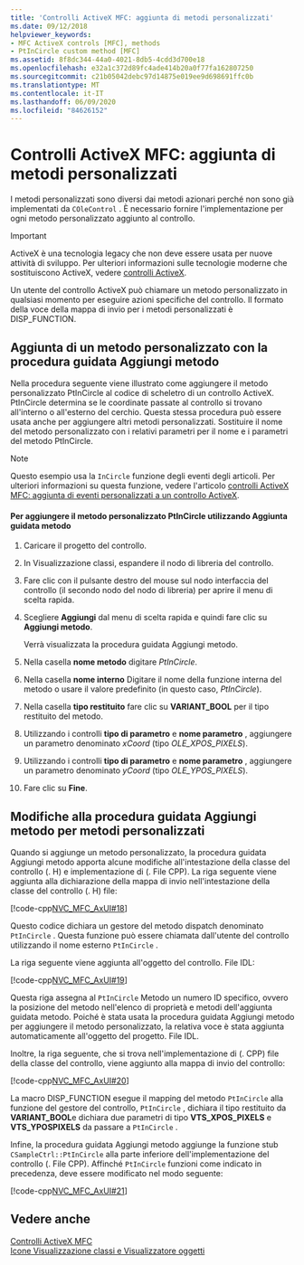 ```yaml
---
title: 'Controlli ActiveX MFC: aggiunta di metodi personalizzati'
ms.date: 09/12/2018
helpviewer_keywords:
- MFC ActiveX controls [MFC], methods
- PtInCircle custom method [MFC]
ms.assetid: 8f8dc344-44a0-4021-8db5-4cdd3d700e18
ms.openlocfilehash: e32a1c372d89fc4ade414b20a0f77fa162807250
ms.sourcegitcommit: c21b05042debc97d14875e019ee9d698691ffc0b
ms.translationtype: MT
ms.contentlocale: it-IT
ms.lasthandoff: 06/09/2020
ms.locfileid: "84626152"
---
```

# <a name="mfc-activex-controls-adding-custom-methods"></a>Controlli ActiveX MFC: aggiunta di metodi personalizzati

I metodi personalizzati sono diversi dai metodi azionari perché non sono già implementati da `COleControl` . È necessario fornire l'implementazione per ogni metodo personalizzato aggiunto al controllo.

>[!IMPORTANT]
> ActiveX è una tecnologia legacy che non deve essere usata per nuove attività di sviluppo. Per ulteriori informazioni sulle tecnologie moderne che sostituiscono ActiveX, vedere [controlli ActiveX](activex-controls.md).

Un utente del controllo ActiveX può chiamare un metodo personalizzato in qualsiasi momento per eseguire azioni specifiche del controllo. Il formato della voce della mappa di invio per i metodi personalizzati è DISP_FUNCTION.

## <a name="adding-a-custom-method-with-the-add-method-wizard"></a><a name="_core_adding_a_custom_method_with_classwizard"></a>Aggiunta di un metodo personalizzato con la procedura guidata Aggiungi metodo

Nella procedura seguente viene illustrato come aggiungere il metodo personalizzato PtInCircle al codice di scheletro di un controllo ActiveX. PtInCircle determina se le coordinate passate al controllo si trovano all'interno o all'esterno del cerchio. Questa stessa procedura può essere usata anche per aggiungere altri metodi personalizzati. Sostituire il nome del metodo personalizzato con i relativi parametri per il nome e i parametri del metodo PtInCircle.

> [!NOTE]
> Questo esempio usa la `InCircle` funzione degli eventi degli articoli. Per ulteriori informazioni su questa funzione, vedere l'articolo [controlli ActiveX MFC: aggiunta di eventi personalizzati a un controllo ActiveX](mfc-activex-controls-adding-custom-events.md).

#### <a name="to-add-the-ptincircle-custom-method-using-the-add-method-wizard"></a>Per aggiungere il metodo personalizzato PtInCircle utilizzando Aggiunta guidata metodo

1. Caricare il progetto del controllo.

1. In Visualizzazione classi, espandere il nodo di libreria del controllo.

1. Fare clic con il pulsante destro del mouse sul nodo interfaccia del controllo (il secondo nodo del nodo di libreria) per aprire il menu di scelta rapida.

1. Scegliere **Aggiungi** dal menu di scelta rapida e quindi fare clic su **Aggiungi metodo**.

   Verrà visualizzata la procedura guidata Aggiungi metodo.

1. Nella casella **nome metodo** digitare *PtInCircle*.

1. Nella casella **nome interno** Digitare il nome della funzione interna del metodo o usare il valore predefinito (in questo caso, *PtInCircle*).

1. Nella casella **tipo restituito** fare clic su **VARIANT_BOOL** per il tipo restituito del metodo.

1. Utilizzando i controlli **tipo di parametro** e **nome parametro** , aggiungere un parametro denominato *xCoord* (tipo *OLE_XPOS_PIXELS*).

1. Utilizzando i controlli **tipo di parametro** e **nome parametro** , aggiungere un parametro denominato *yCoord* (tipo *OLE_YPOS_PIXELS*).

1. Fare clic su **Fine**.

## <a name="add-method-wizard-changes-for-custom-methods"></a><a name="_core_classwizard_changes_for_custom_methods"></a>Modifiche alla procedura guidata Aggiungi metodo per metodi personalizzati

Quando si aggiunge un metodo personalizzato, la procedura guidata Aggiungi metodo apporta alcune modifiche all'intestazione della classe del controllo (. H) e implementazione di (. File CPP). La riga seguente viene aggiunta alla dichiarazione della mappa di invio nell'intestazione della classe del controllo (. H) file:

[!code-cpp[NVC_MFC_AxUI#18](codesnippet/cpp/mfc-activex-controls-adding-custom-methods_1.h)]

Questo codice dichiara un gestore del metodo dispatch denominato `PtInCircle` . Questa funzione può essere chiamata dall'utente del controllo utilizzando il nome esterno `PtInCircle` .

La riga seguente viene aggiunta all'oggetto del controllo. File IDL:

[!code-cpp[NVC_MFC_AxUI#19](codesnippet/cpp/mfc-activex-controls-adding-custom-methods_2.idl)]

Questa riga assegna al `PtInCircle` Metodo un numero ID specifico, ovvero la posizione del metodo nell'elenco di proprietà e metodi dell'aggiunta guidata metodo. Poiché è stata usata la procedura guidata Aggiungi metodo per aggiungere il metodo personalizzato, la relativa voce è stata aggiunta automaticamente all'oggetto del progetto. File IDL.

Inoltre, la riga seguente, che si trova nell'implementazione di (. CPP) file della classe del controllo, viene aggiunto alla mappa di invio del controllo:

[!code-cpp[NVC_MFC_AxUI#20](codesnippet/cpp/mfc-activex-controls-adding-custom-methods_3.cpp)]

La macro DISP_FUNCTION esegue il mapping del metodo `PtInCircle` alla funzione del gestore del controllo, `PtInCircle` , dichiara il tipo restituito da **VARIANT_BOOL**e dichiara due parametri di tipo **VTS_XPOS_PIXELS** e **VTS_YPOSPIXELS** da passare a `PtInCircle` .

Infine, la procedura guidata Aggiungi metodo aggiunge la funzione stub `CSampleCtrl::PtInCircle` alla parte inferiore dell'implementazione del controllo (. File CPP). Affinché `PtInCircle` funzioni come indicato in precedenza, deve essere modificato nel modo seguente:

[!code-cpp[NVC_MFC_AxUI#21](codesnippet/cpp/mfc-activex-controls-adding-custom-methods_4.cpp)]

## <a name="see-also"></a>Vedere anche

[Controlli ActiveX MFC](mfc-activex-controls.md)<br/>
[Icone Visualizzazione classi e Visualizzatore oggetti](/visualstudio/ide/class-view-and-object-browser-icons)

